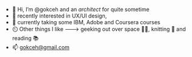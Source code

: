 - 👋 Hi, I’m @gokceh and an *architect* for quite sometime 
- 👀 recently interested in UX/UI design,
- 🌱 currently taking some IBM, Adobe and Coursera courses
- ⏲️ Other things I like ---> geeking out over space 👾🌌, knitting 🧶 and reading 📚
- 📫 gokceh@gmail.com

<!---
gokceh/gokceh is a ✨ special ✨ repository because its `README.md` (this file) appears on your GitHub profile.
You can click the Preview link to take a look at your changes.
--->
